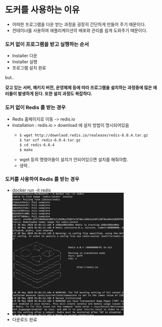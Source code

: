 # 도커를 사용하는 이유

- 어떠한 프로그램을 다운 받는 과정을 굉장히 간단하게 만들어 주기 때문이다.
- 컨테이너를 사용하여 애플리케이션의 배포와 관리를 쉽게 도와주기 때문이다.

### 도커 없이 프로그램을 받고 실행하는 순서

- Installer 다운
- Installer 실행
- 프로그램 설치 완료

but..

__갖고 있는 서버, 패키지 버전, 운영체제 등에 따라 프로그램을 설치하는 과정중에 많은 에러들이 발생하게 된다. 또한 설치 과정도 복잡하다.__

### 도커 없이 Redis 를 받는 경우

- Redis 홈페이지로 이동 -> redis.io
- Installation : redis.io > download 에 설치 방법이 명시되어있음
    - ```
      $ wget http://downlaod.redis.io/realease/redis-6.0.4.tar.gz
      $ tar xzf redis-6.0.4.tar.gz
      $ cd redis-6.0.4
      $ make
      ```
    - wget 등의 명령어들이 설치가 안되어있으면 설치를 해줘야함.
    - 생략..

### 도커를 사용하여 Redis 를 받는 경우

- docker run -it redis
- ![IMAGES](./images/dockerdownload.png)
- 다운로드 완료
